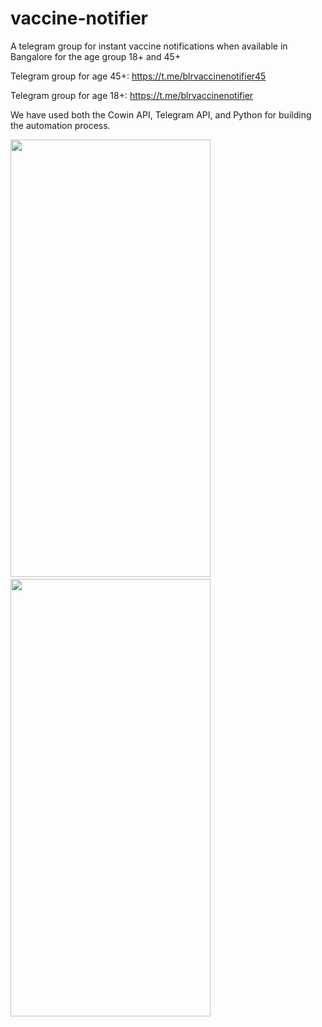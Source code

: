 # vaccine-notifier

A telegram group for instant vaccine notifications when available in Bangalore for the age group 18+ and 45+

Telegram group for age 45+: https://t.me/blrvaccinenotifier45

Telegram group for age 18+: https://t.me/blrvaccinenotifier

We have used both the Cowin API, Telegram API, and Python for building the automation process.


<img src = "https://user-images.githubusercontent.com/73742827/121114019-a3fa3000-c830-11eb-8c4b-de735a451d26.png" width="320" height="700">&nbsp;&nbsp;&nbsp;&nbsp;&nbsp;&nbsp;&nbsp;&nbsp;<img src = "https://user-images.githubusercontent.com/73742827/121114040-aceb0180-c830-11eb-9c33-4813e33ef75f.png" width="320" height="700">
